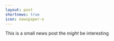 ```yaml
---
layout: post
shortnews: true
icon: newspaper-o
---
```


This is a small news post the _might_ be interesting
